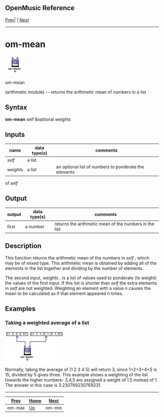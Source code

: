 OpenMusic Reference  
---  
[Prev](om-max)| | [Next](om-min)  
  
* * *

# om-mean

![](figures/functions/arithmetic/om-mean.png)

  
  
om-mean  
  
(arithmetic module) \-- returns the arithmetic mean of numbers in a list  

## Syntax

   **om-mean**  self &optional weights  

## Inputs

name| data type(s)| comments  
---|---|---  
  _self_ |  a list|  
  _weights_ |  a list| an optional list of numbers to ponderate the elements
of  _self_   
  
## Output

output| data type(s)| comments  
---|---|---  
first| a number| returns the arithmetic mean of the numbers in the list  
  
## Description

This function returns the arithmetic mean of the numbers in  _self_  , which
may be of mixed type. This arithmetic mean is obtained by adding all of the
elements in the list together and dividing by the number of elements.

The second input,  _weights_  , is a list of values used to ponderate (to
weight) the values of the first input. If this list is shorter than  _self_ 
the extra elements in  _self_  are not weighted. Weighting an element with a
value _n_ causes the mean to be calculated as if that element appeared _n_
times.

## Examples

### Taking a weighted average of a list

![](figures/functions/arithmetic/om-meanEX1.png)

Normally, taking the average of (1 2 3 4 5) will return 3, since 1+2+3+4+5 is
15, divided by 5 gives three. This example shows a weighting of the list
towards the higher numbers- 3,4,5 are assigned a weight of 1.5 instead of 1.
The answer in this case is 3.230769230769231.

* * *

[Prev](om-max)| [Home](index)| [Next](om-min)  
---|---|---  
om-max| [Up](funcref.main)| om-min

